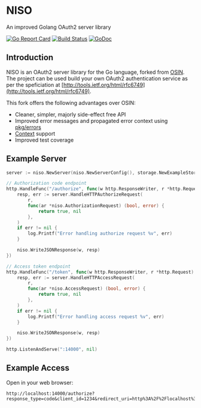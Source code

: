 # NISO
An improved Golang OAuth2 server library

[![Go Report Card](https://goreportcard.com/badge/github.com/ains/niso)](https://goreportcard.com/report/github.com/ains/niso) [![Build Status](https://travis-ci.org/ains/niso.svg?branch=master)](https://travis-ci.org/ains/niso) [![GoDoc](https://godoc.org/github.com/ains/niso?status.svg)](https://godoc.org/github.com/ains/niso)

## Introduction

NISO is an OAuth2 server library for the Go language, forked from [OSIN](https://github.com/RangelReale/osin).
The project can be used build your own OAuth2 authentication service as per the speficiation at [http://tools.ietf.org/html/rfc6749](http://tools.ietf.org/html/rfc6749).

This fork offers the following advantages over OSIN:
* Cleaner, simpler, majorly side-effect free API
* Improved error messages and propagated error context using [pkg/errors](https://github.com/pkg/errors)
* [Context](https://golang.org/pkg/context/) support
* Improved test coverage

## Example Server

````go
server := niso.NewServer(niso.NewServerConfig(), storage.NewExampleStorage())

// Authorization code endpoint
http.HandleFunc("/authorize", func(w http.ResponseWriter, r *http.Request) {
    resp, err := server.HandleHTTPAuthorizeRequest(
        r,
        func(ar *niso.AuthorizationRequest) (bool, error) {
            return true, nil
        },
    )
    if err != nil {
        log.Printf("Error handling authorize request %v", err)
    }

    niso.WriteJSONResponse(w, resp)
})

// Access token endpoint
http.HandleFunc("/token", func(w http.ResponseWriter, r *http.Request) {
    resp, err := server.HandleHTTPAccessRequest(
        r,
        func(ar *niso.AccessRequest) (bool, error) {
            return true, nil
        },
    )
    if err != nil {
        log.Printf("Error handling access request %v", err)
    }

    niso.WriteJSONResponse(w, resp)
})

http.ListenAndServe(":14000", nil)
````

## Example Access

Open in your web browser:

````
http://localhost:14000/authorize?response_type=code&client_id=1234&redirect_uri=http%3A%2F%2Flocalhost%3A14000%2Fappauth%2Fcode
````
